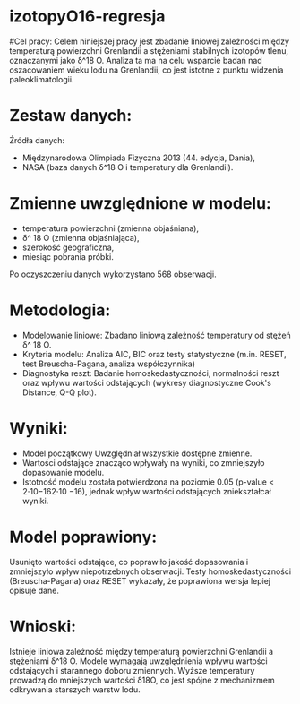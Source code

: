 # izotopyO16-regresja
#Cel pracy:
Celem niniejszej pracy jest zbadanie liniowej zależności między temperaturą powierzchni Grenlandii a stężeniami stabilnych izotopów tlenu, oznaczanymi jako δ^18 O. 
Analiza ta ma na celu wsparcie badań nad oszacowaniem wieku lodu na Grenlandii, co jest istotne z punktu widzenia paleoklimatologii.

# Zestaw danych:
Źródła danych:
- Międzynarodowa Olimpiada Fizyczna 2013 (44. edycja, Dania),
- NASA (baza danych δ^18 O i temperatury dla Grenlandii).
  
# Zmienne uwzględnione w modelu:
- temperatura powierzchni (zmienna objaśniana),
- δ^ 18 O (zmienna objaśniająca),
- szerokość geograficzna,
- miesiąc pobrania próbki.

Po oczyszczeniu danych wykorzystano 568 obserwacji.

# Metodologia:
- Modelowanie liniowe: Zbadano liniową zależność temperatury od stężeń δ^ 18 O.
- Kryteria modelu: Analiza AIC, BIC oraz testy statystyczne (m.in. RESET, test Breuscha-Pagana, analiza współczynnika)
- Diagnostyka reszt: Badanie homoskedastyczności, normalności reszt oraz wpływu wartości odstających (wykresy diagnostyczne Cook's Distance, Q-Q plot).
# Wyniki:
- Model początkowy Uwzględniał wszystkie dostępne zmienne.
- Wartości odstające znacząco wpływały na wyniki, co zmniejszyło dopasowanie modelu.
- Istotność modelu została potwierdzona na poziomie 0.05 (p-value < 2⋅10−162⋅10 −16), jednak wpływ wartości odstających zniekształcał wyniki.

# Model poprawiony:

Usunięto wartości odstające, co poprawiło jakość dopasowania i zmniejszyło wpływ niepotrzebnych obserwacji.
Testy homoskedastyczności (Breuscha-Pagana) oraz RESET wykazały, że poprawiona wersja lepiej opisuje dane.

# Wnioski:
Istnieje liniowa zależność między temperaturą powierzchni Grenlandii a stężeniami δ^18 O.
Modele wymagają uwzględnienia wpływu wartości odstających i starannego doboru zmiennych.
Wyższe temperatury prowadzą do mniejszych wartości δ18O, co jest spójne z mechanizmem odkrywania starszych warstw lodu.

